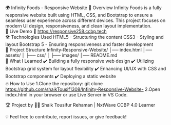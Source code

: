 🌍 Infinity Foods - Responsive Website
📌 Overview
Infinity Foods is a fully responsive website built using HTML, CSS, and Bootstrap to ensure a seamless user experience across different devices. This project focuses on modern UI design, responsiveness, and clean layout implementation.
<br>
🚀 Live Demo
🔗 https://responsive258.ccbp.tech
<br>
🛠️ Technologies Used
HTML5 - Structuring the content
CSS3 - Styling and layout
Bootstrap 5 - Ensuring responsiveness and faster development
<br>
📂 Project Structure
Infinity-Responsive-Website/
│── index.html
│── assets/
│   ├── css/
│   ├── images/
│── README.md
<br>
📖 What I Learned
✔️ Building a fully responsive web design
✔️ Utilizing Bootstrap grid system for layout flexibility
✔️ Enhancing UI/UX with CSS and Bootstrap components
✔️ Deploying a static website
<br>
🔥 How to Use
1.Clone the repository:
git clone https://github.com/shaikTousif1308/Infinity-Responsive-Website-
2.Open index.html in your browser or use Live Server in VS Code.

🏆 Project by
👨‍💻 Shaik Tousifur Rehaman | NxtWave CCBP 4.0 Learner

💡 Feel free to contribute, report issues, or give feedback!

